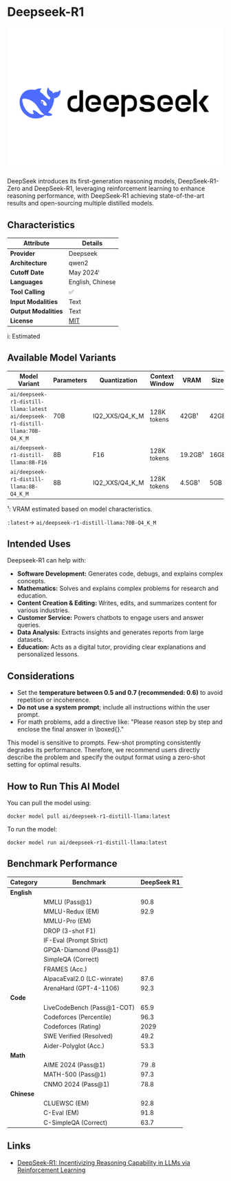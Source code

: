 # Deepseek-R1

![logo](https://github.com/docker/model-cards/raw/refs/heads/main/logos/deepseek-280x184-overview@2x.svg)

DeepSeek introduces its first-generation reasoning models, DeepSeek-R1-Zero and DeepSeek-R1, leveraging reinforcement learning to enhance reasoning performance, with DeepSeek-R1 achieving state-of-the-art results and open-sourcing multiple distilled models.

## Characteristics

| Attribute             | Details       |
|---------------------- |-------------- |
| **Provider**          | Deepseek      |
| **Architecture**      | qwen2         |
| **Cutoff Date**       | May 2024ⁱ     |
| **Languages**         | English, Chinese |
| **Tool Calling**      | ✅            |
| **Input Modalities**  | Text          |
| **Output Modalities** | Text          |
| **License**           | [MIT](https://github.com/deepseek-ai/DeepSeek-R1/blob/main/LICENSE)           |

i: Estimated

## Available Model Variants

| Model Variant                                                                  | Parameters | Quantization   | Context Window  | VRAM     | Size  |
|--------------------------------------------------------------------------------|----------- |----------------|---------------- |--------- |-------|
| `ai/deepseek-r1-distill-llama:latest` `ai/deepseek-r1-distill-llama:70B-Q4_K_M`| 70B        | IQ2_XXS/Q4_K_M | 128K tokens     | 42GB¹    | 42GB  |
| `ai/deepseek-r1-distill-llama:8B-F16`                                          | 8B         | F16            | 128K tokens     | 19.2GB¹  | 16GB  |
| `ai/deepseek-r1-distill-llama:8B-Q4_K_M`                                       | 8B         | IQ2_XXS/Q4_K_M | 128K tokens     | 4.5GB¹   | 5GB   |

¹: VRAM estimated based on model characteristics.

`:latest`→ `ai/deepseek-r1-distill-llama:70B-Q4_K_M`

## Intended Uses

Deepseek-R1 can help with:
- **Software Development:** Generates code, debugs, and explains complex concepts.
- **Mathematics:** Solves and explains complex problems for research and education.
- **Content Creation & Editing:** Writes, edits, and summarizes content for various industries.
- **Customer Service:** Powers chatbots to engage users and answer queries.
- **Data Analysis:** Extracts insights and generates reports from large datasets.
- **Education:** Acts as a digital tutor, providing clear explanations and personalized lessons.

## Considerations

- Set the **temperature between 0.5 and 0.7 (recommended: 0.6)** to avoid repetition or incoherence.
- **Do not use a system prompt**; include all instructions within the user prompt.
- For math problems, add a directive like: "Please reason step by step and enclose the final answer in \boxed{}."

This model is sensitive to prompts. Few-shot prompting consistently degrades its performance. Therefore, we
recommend users directly describe the problem and specify the output format using a
zero-shot setting for optimal results.


## How to Run This AI Model

You can pull the model using:
```
docker model pull ai/deepseek-r1-distill-llama:latest
```

To run the model:
```
docker model run ai/deepseek-r1-distill-llama:latest
```


## Benchmark Performance

| Category    | Benchmark                   | DeepSeek R1  |
|-------------|-----------------------------|------------- |
| **English** |                             |              |
|             | MMLU (Pass@1)               | 90.8         |
|             | MMLU-Redux (EM)             | 92.9         |
|             | MMLU-Pro (EM) |             | 84.0         |
|             | DROP (3-shot F1) |          | 92.2         |
|             | IF-Eval (Prompt Strict) |   | 83.3         |
|             | GPQA-Diamond (Pass@1) |     | 71.5         |
|             | SimpleQA (Correct) |        | 30.1         |
|             | FRAMES (Acc.) |             | 82.5         |
|             | AlpacaEval2.0 (LC-winrate)  | 87.6         |
|             | ArenaHard (GPT-4-1106)      | 92.3         |
| **Code**    |                             |              |
|             | LiveCodeBench (Pass@1-COT)  | 65.9         |
|             | Codeforces (Percentile)     | 96.3         |
|             | Codeforces (Rating)         | 2029         |
|             | SWE Verified (Resolved)     | 49.2         |
|             | Aider-Polyglot (Acc.)       | 53.3         |
| **Math**    |                             |              |
|             | AIME 2024 (Pass@1)          | 79 .8        |
|             | MATH-500 (Pass@1)           | 97.3         |
|             | CNMO 2024 (Pass@1)          | 78.8         |
| **Chinese** |                             |              |
|             | CLUEWSC (EM)                | 92.8         |
|             | C-Eval (EM)                 | 91.8         |
|             | C-SimpleQA (Correct)        | 63.7         |


## Links
- [DeepSeek-R1: Incentivizing Reasoning Capability in LLMs via Reinforcement Learning](https://arxiv.org/abs/2501.12948)
